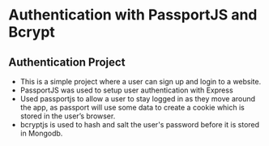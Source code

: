 # Authentication with PassportJS and Bcrypt

## Authentication Project
- This is a simple project where a user can sign up and login to a website.
- PassportJS was used to setup user authentication with Express
- Used passportjs to allow a user to stay logged in as they move around the app, as passport will use some data to create a cookie which is stored in the user’s browser.
- bcryptjs is used to hash and salt the user's password before it is stored in Mongodb.